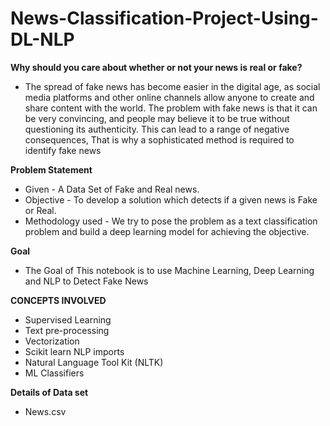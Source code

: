# News-Classification-Project-Using-DL-NLP

**Why should you care about whether or not your news is real or fake?**
- The spread of fake news has become easier in the digital age, as social media platforms and other online channels allow anyone to create and share content with the world. The problem with fake news is that it can be very convincing, and people may believe it to be true without questioning its authenticity. This can lead to a range of negative consequences, That is why a sophisticated method is required to identify fake news


**Problem Statement**
- Given - A Data Set of Fake and Real news.
- Objective - To develop a solution which detects if a given news is Fake or Real.
- Methodology used - We try to pose the problem as a text classification problem and build a deep learning model for achieving the objective.

**Goal**
- The Goal of This notebook is to use Machine Learning, Deep Learning and NLP to Detect Fake News

**CONCEPTS INVOLVED**
- Supervised Learning
- Text pre-processing
- Vectorization
- Scikit learn NLP imports
- Natural Language Tool Kit (NLTK)
- ML Classifiers

**Details of Data set**
- News.csv


